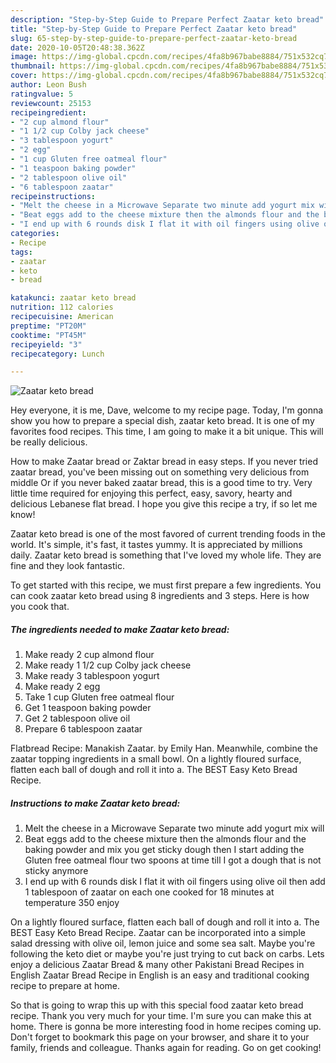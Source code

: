 ```yaml
---
description: "Step-by-Step Guide to Prepare Perfect Zaatar keto bread"
title: "Step-by-Step Guide to Prepare Perfect Zaatar keto bread"
slug: 65-step-by-step-guide-to-prepare-perfect-zaatar-keto-bread
date: 2020-10-05T20:48:38.362Z
image: https://img-global.cpcdn.com/recipes/4fa8b967babe8884/751x532cq70/zaatar-keto-bread-recipe-main-photo.jpg
thumbnail: https://img-global.cpcdn.com/recipes/4fa8b967babe8884/751x532cq70/zaatar-keto-bread-recipe-main-photo.jpg
cover: https://img-global.cpcdn.com/recipes/4fa8b967babe8884/751x532cq70/zaatar-keto-bread-recipe-main-photo.jpg
author: Leon Bush
ratingvalue: 5
reviewcount: 25153
recipeingredient:
- "2 cup almond flour"
- "1 1/2 cup Colby jack cheese"
- "3 tablespoon yogurt"
- "2 egg"
- "1 cup Gluten free oatmeal flour"
- "1 teaspoon baking powder"
- "2 tablespoon olive oil"
- "6 tablespoon zaatar"
recipeinstructions:
- "Melt the cheese in a Microwave Separate two minute add yogurt mix will"
- "Beat eggs add to the cheese mixture then the almonds flour and the baking powder and mix you get sticky dough then I start adding the Gluten free oatmeal flour two spoons at time till I got a dough that is not sticky anymore"
- "I end up with 6 rounds disk I flat it with oil fingers using olive oil then add 1 tablespoon of zaatar on each one cooked for 18 minutes at temperature 350 enjoy"
categories:
- Recipe
tags:
- zaatar
- keto
- bread

katakunci: zaatar keto bread 
nutrition: 112 calories
recipecuisine: American
preptime: "PT20M"
cooktime: "PT45M"
recipeyield: "3"
recipecategory: Lunch

---
```



![Zaatar keto bread](https://img-global.cpcdn.com/recipes/4fa8b967babe8884/751x532cq70/zaatar-keto-bread-recipe-main-photo.jpg)

Hey everyone, it is me, Dave, welcome to my recipe page. Today, I'm gonna show you how to prepare a special dish, zaatar keto bread. It is one of my favorites food recipes. This time, I am going to make it a bit unique. This will be really delicious.

How to make Zaatar bread or Zaktar bread in easy steps. If you never tried zaatar bread, you&#39;ve been missing out on something very delicious from middle Or if you never baked zaatar bread, this is a good time to try. Very little time required for enjoying this perfect, easy, savory, hearty and delicious Lebanese flat bread. I hope you give this recipe a try, if so let me know!

Zaatar keto bread is one of the most favored of current trending foods in the world. It's simple, it's fast, it tastes yummy. It is appreciated by millions daily. Zaatar keto bread is something that I've loved my whole life. They are fine and they look fantastic.


To get started with this recipe, we must first prepare a few ingredients. You can cook zaatar keto bread using 8 ingredients and 3 steps. Here is how you cook that.

<!--inarticleads1-->

##### The ingredients needed to make Zaatar keto bread:

1. Make ready 2 cup almond flour
1. Make ready 1 1/2 cup Colby jack cheese
1. Make ready 3 tablespoon yogurt
1. Make ready 2 egg
1. Take 1 cup Gluten free oatmeal flour
1. Get 1 teaspoon baking powder
1. Get 2 tablespoon olive oil
1. Prepare 6 tablespoon zaatar


Flatbread Recipe: Manakish Zaatar. by Emily Han. Meanwhile, combine the zaatar topping ingredients in a small bowl. On a lightly floured surface, flatten each ball of dough and roll it into a. The BEST Easy Keto Bread Recipe. 

<!--inarticleads2-->

##### Instructions to make Zaatar keto bread:

1. Melt the cheese in a Microwave Separate two minute add yogurt mix will
1. Beat eggs add to the cheese mixture then the almonds flour and the baking powder and mix you get sticky dough then I start adding the Gluten free oatmeal flour two spoons at time till I got a dough that is not sticky anymore
1. I end up with 6 rounds disk I flat it with oil fingers using olive oil then add 1 tablespoon of zaatar on each one cooked for 18 minutes at temperature 350 enjoy


On a lightly floured surface, flatten each ball of dough and roll it into a. The BEST Easy Keto Bread Recipe. Zaatar can be incorporated into a simple salad dressing with olive oil, lemon juice and some sea salt. Maybe you&#39;re following the keto diet or maybe you&#39;re just trying to cut back on carbs. Lets enjoy a delicious Zaatar Bread &amp; many other Pakistani Bread Recipes in English Zaatar Bread Recipe in English is an easy and traditional cooking recipe to prepare at home. 

So that is going to wrap this up with this special food zaatar keto bread recipe. Thank you very much for your time. I'm sure you can make this at home. There is gonna be more interesting food in home recipes coming up. Don't forget to bookmark this page on your browser, and share it to your family, friends and colleague. Thanks again for reading. Go on get cooking!
